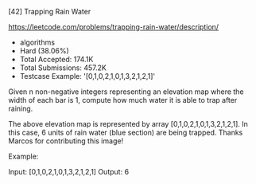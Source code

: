 [42] Trapping Rain Water  

https://leetcode.com/problems/trapping-rain-water/description/

* algorithms
* Hard (38.06%)
* Total Accepted:    174.1K
* Total Submissions: 457.2K
* Testcase Example:  '[0,1,0,2,1,0,1,3,2,1,2,1]'

Given n non-negative integers representing an elevation map where the width of each bar is 1, compute how much water it is able to trap after raining.


The above elevation map is represented by array [0,1,0,2,1,0,1,3,2,1,2,1]. In this case, 6 units of rain water (blue section) are being trapped. Thanks Marcos for contributing this image!

Example:


Input: [0,1,0,2,1,0,1,3,2,1,2,1]
Output: 6
